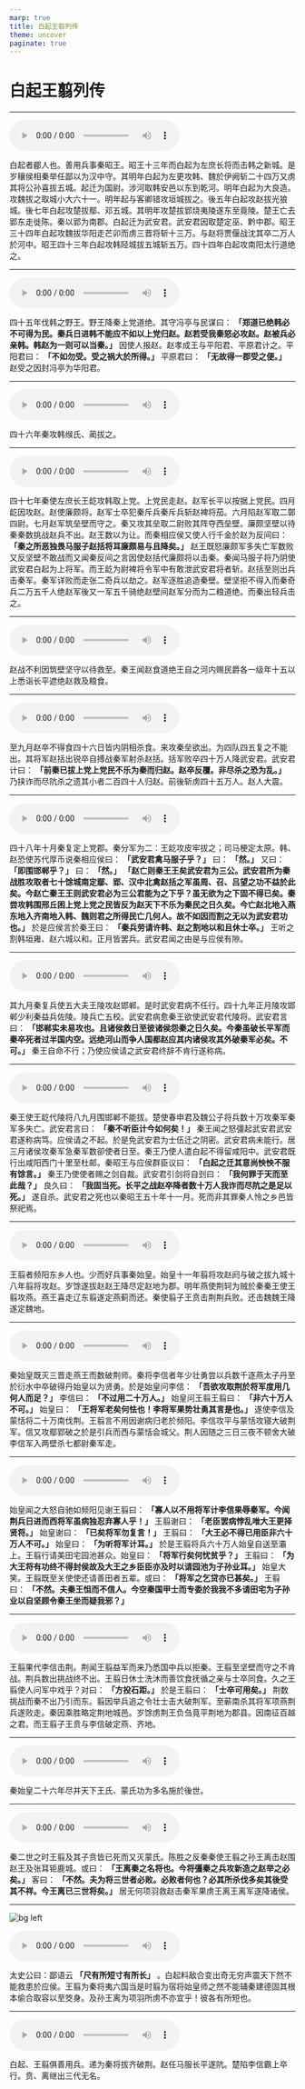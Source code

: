 ```yaml
---
marp: true
title: 白起王翦列传
theme: uncover
paginate: true
---
```


# 白起王翦列传

---

![](assets/audios/073/1.mp3)

白起者郿人也。善用兵事秦昭王。昭王十三年而白起为左庶长将而击韩之新城。是岁穰侯相秦举任鄙以为汉中守。其明年白起为左更攻韩、魏於伊阙斩二十四万又虏其将公孙喜拔五城。起迁为国尉。涉河取韩安邑以东到乾河。明年白起为大良造。攻魏拔之取城小大六十一。明年起与客卿错攻垣城拔之。後五年白起攻赵拔光狼城。後七年白起攻楚拔鄢、邓五城。其明年攻楚拔郢烧夷陵遂东至竟陵。楚王亡去郢东走徙陈。秦以郢为南郡。白起迁为武安君。武安君因取楚定巫、黔中郡。昭王三十四年白起攻魏拔华阳走芒卯而虏三晋将斩十三万。与赵将贾偃战沈其卒二万人於河中。昭王四十三年白起攻韩陉城拔五城斩五万。四十四年白起攻南阳太行道绝之。

---

![](assets/audios/073/2.mp3)

四十五年伐韩之野王。野王降秦上党道绝。其守冯亭与民谋曰： __「郑道已绝韩必不可得为民。秦兵日进韩不能应不如以上党归赵。赵若受我秦怒必攻赵。赵被兵必亲韩。韩赵为一则可以当秦。」__ 因使人报赵。赵孝成王与平阳君、平原君计之。平阳君曰： __「不如勿受。受之祸大於所得。」__ 平原君曰： __「无故得一郡受之便。」__ 赵受之因封冯亭为华阳君。

---

![](assets/audios/073/3.mp3)

四十六年秦攻韩缑氏、蔺拔之。

---

![](assets/audios/073/4.mp3)

四十七年秦使左庶长王龁攻韩取上党。上党民走赵。赵军长平以按据上党民。四月龁因攻赵。赵使廉颇将。赵军士卒犯秦斥兵秦斥兵斩赵裨将茄。六月陷赵军取二鄣四尉。七月赵军筑垒壁而守之。秦又攻其垒取二尉败其阵夺西垒壁。廉颇坚壁以待秦秦数挑战赵兵不出。赵王数以为让。而秦相应侯又使人行千金於赵为反间曰： __「秦之所恶独畏马服子赵括将耳廉颇易与且降矣。」__ 赵王既怒廉颇军多失亡军数败又反坚壁不敢战而又闻秦反间之言因使赵括代廉颇将以击秦。秦闻马服子将乃阴使武安君白起为上将军。而王龁为尉裨将令军中有敢泄武安君将者斩。赵括至则出兵击秦军。秦军详败而走张二奇兵以劫之。赵军逐胜追造秦壁。壁坚拒不得入而秦奇兵二万五千人绝赵军後又一军五千骑绝赵壁间赵军分而为二粮道绝。而秦出轻兵击之。

---

![](assets/audios/073/5.mp3)

赵战不利因筑壁坚守以待救至。秦王闻赵食道绝王自之河内赐民爵各一级年十五以上悉诣长平遮绝赵救及粮食。

---

![](assets/audios/073/6.mp3)

至九月赵卒不得食四十六日皆内阴相杀食。来攻秦垒欲出。为四队四五复之不能出。其将军赵括出锐卒自搏战秦军射杀赵括。括军败卒四十万人降武安君。武安君计曰： __「前秦已拔上党上党民不乐为秦而归赵。赵卒反覆。非尽杀之恐为乱。」__ 乃挟诈而尽阬杀之遗其小者二百四十人归赵。前後斩虏四十五万人。赵人大震。

---

![](assets/audios/073/7.mp3)

四十八年十月秦复定上党郡。秦分军为二：王龁攻皮牢拔之；司马梗定太原。韩、赵恐使苏代厚币说秦相应侯曰： __「武安君禽马服子乎？」__ 曰： __「然。」__ 又曰： __「即围邯郸乎？」__ 曰： __「然。」__  __「赵亡则秦王王矣武安君为三公。武安君所为秦战胜攻取者七十馀城南定鄢、郢、汉中北禽赵括之军虽周、召、吕望之功不益於此矣。今赵亡秦王王则武安君必为三公君能为之下乎？虽无欲为之下固不得已矣。秦尝攻韩围邢丘困上党上党之民皆反为赵天下不乐为秦民之日久矣。今亡赵北地入燕东地入齐南地入韩、魏则君之所得民亡几何人。故不如因而割之无以为武安君功也。」__ 於是应侯言於秦王曰： __「秦兵劳请许韩、赵之割地以和且休士卒。」__ 王听之割韩垣雍、赵六城以和。正月皆罢兵。武安君闻之由是与应侯有隙。

---

![](assets/audios/073/8.mp3)

其九月秦复兵使五大夫王陵攻赵邯郸。是时武安君病不任行。四十九年正月陵攻邯郸少利秦益兵佐陵。陵兵亡五校。武安君病愈秦王欲使武安君代陵将。武安君言曰： __「邯郸实未易攻也。且诸侯救日至彼诸侯怨秦之日久矣。今秦虽破长平军而秦卒死者过半国内空。远绝河山而争人国都赵应其内诸侯攻其外破秦军必矣。不可。」__ 秦王自命不行；乃使应侯请之武安君终辞不肯行遂称病。

---

![](assets/audios/073/9.mp3)

秦王使王龁代陵将八九月围邯郸不能拔。楚使春申君及魏公子将兵数十万攻秦军秦军多失亡。武安君言曰： __「秦不听臣计今如何矣！」__ 秦王闻之怒彊起武安君武安君遂称病笃。应侯请之不起。於是免武安君为士伍迁之阴密。武安君病未能行。居三月诸侯攻秦军急秦军数卻使者日至。秦王乃使人遣白起不得留咸阳中。武安君既行出咸阳西门十里至杜邮。秦昭王与应侯群臣议曰： __「白起之迁其意尚怏怏不服有馀言。」__ 秦王乃使使者赐之剑自裁。武安君引剑将自刭曰： __「我何罪于天而至此哉？」__ 良久曰： __「我固当死。长平之战赵卒降者数十万人我诈而尽阬之是足以死。」__ 遂自杀。武安君之死也以秦昭王五十年十一月。死而非其罪秦人怜之乡邑皆祭祀焉。

---

![](assets/audios/073/10.mp3)

王翦者频阳东乡人也。少而好兵事秦始皇。始皇十一年翦将攻赵阏与破之拔九城十八年翦将攻赵。岁馀遂拔赵赵王降尽定赵地为郡。明年燕使荆轲为贼於秦秦王使王翦攻燕。燕王喜走辽东翦遂定燕蓟而还。秦使翦子王贲击荆荆兵败。还击魏魏王降遂定魏地。

---

![](assets/audios/073/11.mp3)

秦始皇既灭三晋走燕王而数破荆师。秦将李信者年少壮勇尝以兵数千逐燕太子丹至於衍水中卒破得丹始皇以为贤勇。於是始皇问李信： __「吾欲攻取荆於将军度用几何人而足？」__ 李信曰： __「不过用二十万人。」__ 始皇问王翦王翦曰： __「非六十万人不可。」__ 始皇曰： __「王将军老矣何怯也！李将军果势壮勇其言是也。」__ 遂使李信及蒙恬将二十万南伐荆。王翦言不用因谢病归老於频阳。李信攻平与蒙恬攻寝大破荆军。信又攻鄢郢破之於是引兵而西与蒙恬会城父。荆人因随之三日三夜不顿舍大破李信军入两壁杀七都尉秦军走。

---

![](assets/audios/073/12.mp3)

始皇闻之大怒自驰如频阳见谢王翦曰： __「寡人以不用将军计李信果辱秦军。今闻荆兵日进而西将军虽病独忍弃寡人乎！」__ 王翦谢曰： __「老臣罢病悖乱唯大王更择贤将。」__ 始皇谢曰： __「已矣将军勿复言！」__ 王翦曰： __「大王必不得已用臣非六十万人不可。」__ 始皇曰： __「为听将军计耳。」__ 於是王翦将兵六十万人始皇自送至灞上。王翦行请美田宅园池甚众。始皇曰： __「将军行矣何忧贫乎？」__ 王翦曰： __「为大王将有功终不得封侯故及大王之乡臣臣亦及时以请园池为子孙业耳。」__ 始皇大笑。王翦既至关使使还请善田者五辈。或曰： __「将军之乞贷亦已甚矣。」__ 王翦曰： __「不然。夫秦王怚而不信人。今空秦国甲士而专委於我我不多请田宅为子孙业以自坚顾令秦王坐而疑我邪？」__ 

---

![](assets/audios/073/13.mp3)

王翦果代李信击荆。荆闻王翦益军而来乃悉国中兵以拒秦。王翦至坚壁而守之不肯战。荆兵数出挑战终不出。王翦日休士洗沐而善饮食抚循之亲与士卒同食。久之王翦使人问军中戏乎？对曰： __「方投石距。」__ 於是王翦曰： __「士卒可用矣。」__ 荆数挑战而秦不出乃引而东。翦因举兵追之令壮士击大破荆军。至蕲南杀其将军项燕荆兵遂败走。秦因乘胜略定荆地城邑。岁馀虏荆王负刍竟平荆地为郡县。因南征百越之君。而王翦子王贲与李信破定燕、齐地。

---

![](assets/audios/073/14.mp3)

秦始皇二十六年尽并天下王氏、蒙氏功为多名施於後世。

---

![](assets/audios/073/15.mp3)

秦二世之时王翦及其子贲皆已死而又灭蒙氏。陈胜之反秦秦使王翦之孙王离击赵围赵王及张耳钜鹿城。或曰： __「王离秦之名将也。今将彊秦之兵攻新造之赵举之必矣。」__ 客曰： __「不然。夫为将三世者必败。必败者何也？必其所杀伐多矣其後受其不祥。今王离已三世将矣。」__ 居无何项羽救赵击秦军果虏王离王离军遂降诸侯。

---

![bg left](assets/images/simaqian.webp)

![](assets/audios/073/16.mp3)

太史公曰：鄙语云 __「尺有所短寸有所长」__ 。白起料敌合变出奇无穷声震天下然不能救患於应侯。王翦为秦将夷六国当是时翦为宿将始皇师之然不能辅秦建德固其根本偷合取容以至筊身。及孙王离为项羽所虏不亦宜乎！彼各有所短也。

---

![](assets/audios/073/17.mp3)

白起、王翦俱善用兵。递为秦将拔齐破荆。赵任马服长平遂阬。楚陷李信霸上卒行。贲、离继出三代无名。